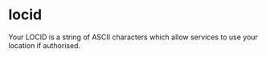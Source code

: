# locid
Your LOCID is a string of ASCII characters which allow services to use your location if authorised.
